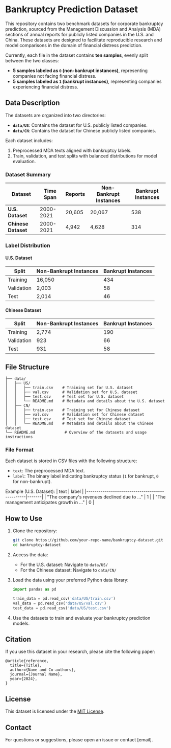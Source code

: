 # Bankruptcy Prediction Dataset

This repository contains two benchmark datasets for corporate bankruptcy prediction, sourced from the Management Discussion and Analysis (MDA) sections of annual reports for publicly listed companies in the U.S. and China. These datasets are designed to facilitate reproducible research and model comparisons in the domain of financial distress prediction. 

Currently, each file in the dataset contains **ten samples**, evenly split between the two classes:
- **5 samples labeled as `0` (non-bankrupt instances)**, representing companies not facing financial distress.
- **5 samples labeled as `1` (bankrupt instances)**, representing companies experiencing financial distress.


## Data Description

The datasets are organized into two directories:
- **`data/US`**: Contains the dataset for U.S. publicly listed companies.
- **`data/CN`**: Contains the dataset for Chinese publicly listed companies.

Each dataset includes:
1. Preprocessed MDA texts aligned with bankruptcy labels.
2. Train, validation, and test splits with balanced distributions for model evaluation.

### Dataset Summary

| Dataset           | Time Span | Reports  | Non-Bankrupt Instances | Bankrupt Instances |
|-------------------|-----------|----------|------------------------|--------------------|
| **U.S. Dataset**  | 2000-2021 | 20,605   | 20,067                 | 538                |
| **Chinese Dataset** | 2000-2021 | 4,942    | 4,628                  | 314                |

### Label Distribution

#### U.S. Dataset
| Split      | Non-Bankrupt Instances | Bankrupt Instances |
|------------|-------------------------|--------------------|
| Training   | 16,050                 | 434                |
| Validation | 2,003                  | 58                 |
| Test       | 2,014                  | 46                 |

#### Chinese Dataset
| Split      | Non-Bankrupt Instances | Bankrupt Instances |
|------------|-------------------------|--------------------|
| Training   | 2,774                  | 190                |
| Validation | 923                    | 66                 |
| Test       | 931                    | 58                 |

## File Structure

```
├── data/
│   ├── US/
│   │   ├── train.csv    # Training set for U.S. dataset
│   │   ├── val.csv      # Validation set for U.S. dataset
│   │   ├── test.csv     # Test set for U.S. dataset
│   │   └── README.md    # Metadata and details about the U.S. dataset
│   ├── CN/
│   │   ├── train.csv    # Training set for Chinese dataset
│   │   ├── val.csv      # Validation set for Chinese dataset
│   │   ├── test.csv     # Test set for Chinese dataset
│   │   └── README.md    # Metadata and details about the Chinese dataset
└── README.md             # Overview of the datasets and usage instructions
```

### File Format
Each dataset is stored in CSV files with the following structure:
- `text`: The preprocessed MDA text.
- `label`: The binary label indicating bankruptcy status (`1` for bankrupt, `0` for non-bankrupt).

Example (U.S. Dataset):
| text                                           | label |
|------------------------------------------------|-------|
| "The company's revenues declined due to ..."  | 1     |
| "The management anticipates growth in ..."    | 0     |

## How to Use

1. Clone the repository:
   ```bash
   git clone https://github.com/your-repo-name/bankruptcy-dataset.git
   cd bankruptcy-dataset
   ```

2. Access the data:
   - For the U.S. dataset: Navigate to `data/US/`
   - For the Chinese dataset: Navigate to `data/CN/`

3. Load the data using your preferred Python data library:
   ```python
   import pandas as pd

   train_data = pd.read_csv('data/US/train.csv')
   val_data = pd.read_csv('data/US/val.csv')
   test_data = pd.read_csv('data/US/test.csv')
   ```

4. Use the datasets to train and evaluate your bankruptcy prediction models.

## Citation

If you use this dataset in your research, please cite the following paper:
```
@article{reference,
  title={Title},
  author={Name and Co-authors},
  journal={Journal Name},
  year={2024},
}
```

## License

This dataset is licensed under the [MIT License](https://opensource.org/license/mit).

## Contact

For questions or suggestions, please open an issue or contact [email].

